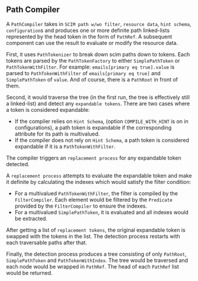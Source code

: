 ## Path Compiler

A `PathCompiler` takes in `SCIM path w/wo filter`, `resource data`, `hint schema`, `configuration`s and produces one or more definite path linked-lists represented by the head token in the form of `PathRef`. A subsequent component can use the result to evaluate or modify the resource data.

First, it uses `PathTokenizer` to break down scim paths down to tokens. Each tokens are parsed by the `PathTokenFactory` to either `SimplePathToken` or `PathTokenWithFilter`. For example: `emails[primary eq true].value` is parsed to `PathTokenWithFilter` of `emails[primary eq true]` and `SimplePathToken` of `value`. And of course, there is a `PathRoot` in front of them.

Second, it would traverse the tree (in the first run, the tree is effectively still a linked-list) and detect any `expandable tokens`. There are two cases where a token is considered expandable:
- If the compiler relies on `Hint Schema`, (option `COMPILE_WITH_HINT` is on in configurations), a path token is expandable if the corresponding attribute for its path is multivalued.
- If the compiler does not rely on `Hint Schema`, a path token is considered expandable if it is a `PathTokenWithFilter`.

The compiler triggers an `replacement process` for any expandable token detected.

A `replacement process` attempts to evaluate the expandable token and make it definite by calculating the indexes which would satisfy the filter condition:
- For a multivalued `PathTokenWithFilter`, the filter is compiled by the `FilterCompiler`. Each element would be filtered by the `Predicate` provided by the `FilterCompiler`  to ensure the indexes.
- For a multivalued `SimplePathToken`, it is evaluated and all indexes would be extracted.

After getting a list of `replacement tokens`, the original expandable token is swapped with the tokens in the list. The detection process restarts with each traversable paths after that.

Finally, the detection process produces a tree consisting of only `PathRoot`, `SimplePathToken` and `PathTokenWithIndex`. The tree would be traversed and each node would be wrapped in `PathRef`. The head of each `PathRef` list would be returned.
